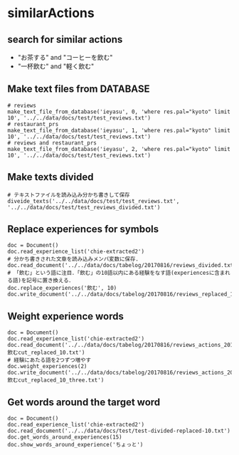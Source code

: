# similarActions

## search for similar actions

* "お茶する" and "コーヒーを飲む"
* "一杯飲む" and "軽く飲む"



## Make text files from DATABASE

```
# reviews
make_text_file_from_database('ieyasu', 0, 'where res.pal="kyoto" limit 10', '../../data/docs/test/test_reviews.txt')
# restaurant_prs
make_text_file_from_database('ieyasu', 1, 'where res.pal="kyoto" limit 10', '../../data/docs/test/test_reviews.txt')
# reviews and restaurant_prs
make_text_file_from_database('ieyasu', 2, 'where res.pal="kyoto" limit 10', '../../data/docs/test/test_reviews.txt')
```

## Make texts divided
```
# テキストファイルを読み込み分かち書きして保存
diveide_texts('../../data/docs/test/test_reviews.txt', '../../data/docs/test/test_reviews_divided.txt')

```

## Replace experiences for symbols
```
doc = Document()
doc.read_experience_list('chie-extracted2')
# 分かち書きされた文章を読み込みメンバ変数に保存.
doc.read_document('../../data/docs/tabelog/20170816/reviews_divided.txt')
# 「飲む」という語に注目．「飲む」の10語以内にある経験をなす語(experiencesに含まれる語)を記号に置き換える．
doc.replace_experiences('飲む', 10)
doc.write_document('../../data/docs/tabelog/20170816/reviews_replaced_10.txt')
```

## Weight experience words

```
doc = Document()
doc.read_experience_list('chie-extracted2')
doc.read_document('../../data/docs/tabelog/20170816/reviews_actions_20170607飲むcut_replaced_10.txt')
# 経験にあたる語を2つずつ増やす
doc.weight_experiences(2)
doc.write_document('../../data/docs/tabelog/20170816/reviews_actions_20170607飲むcut_replaced_10_three.txt')
```

## Get words around the target word

```
doc = Document()
doc.read_experience_list('chie-extracted2')
doc.read_document('../../data/docs/test/test-divided-replaced-10.txt')
doc.get_words_around_experiences(15)
doc.show_words_around_experience('ちょっと')
```
